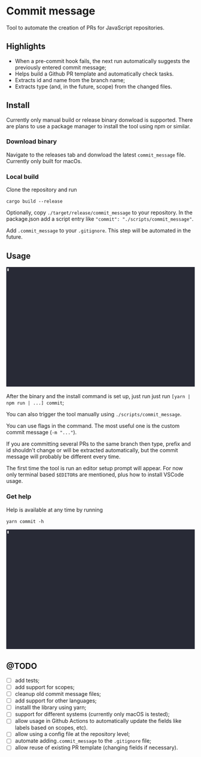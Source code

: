# Commit message

Tool to automate the creation of PRs for JavaScript repositories.

## Highlights
- When a pre-commit hook fails, the next run automatically suggests the previously entered commit
message;
- Helps build a Github PR template and automatically check tasks.
- Extracts id and name from the branch name;
- Extracts type (and, in the future, scope) from the changed files.


## Install
Currently only manual build or release binary donwload is supported. There are plans to use a package manager to install the
tool using npm or similar.

### Download binary
Navigate to the releases tab and donwload the latest `commit_message` file. Currently only built for
macOs.

### Local build
Clone the repository and run

```{sh}
cargo build --release
```

Optionally, copy `./target/release/commit_message` to your repository. In the package.json add a script
entry like `"commit": "./scripts/commit_message"`.

Add `.commit_message` to your `.gitignore`. This step will be automated in the future.


## Usage

![demo](static_files/first.gif)

After the binary and the install command is set up, just run just run `[yarn | npm run | ...] commit`;

You can also trigger the tool manually using `./scripts/commit_message`.

You can use flags in the command. The most useful one is the custom commit message (`-m "..."`). 

If you are committing several PRs to the same branch then type, prefix and id shouldn't change or will be
extracted automatically, but the commit message will probably be different every time.


The first time the tool is run an editor setup prompt will appear. For now only terminal based
`$EDITOR`s are mentioned, plus how to install VSCode usage.


### Get help

Help is available at any time by running
```{sh}
yarn commit -h
```
![help](static_files/help.gif)


## @TODO
- [ ] add tests;
- [ ] add support for scopes;
- [ ] cleanup old commit message files;
- [ ] add support for other languages;
- [ ] installl the library using yarn;
- [ ] support for different systems (currently only macOS is tested);
- [ ] allow usage in Github Actions to automatically update the fields like labels based on scopes,
etc).
- [ ] allow using a config file at the repository level;
- [ ] automate adding`.commit_message` to the `.gitignore` file;
- [ ] allow reuse of existing PR template (changing fields if necessary).
